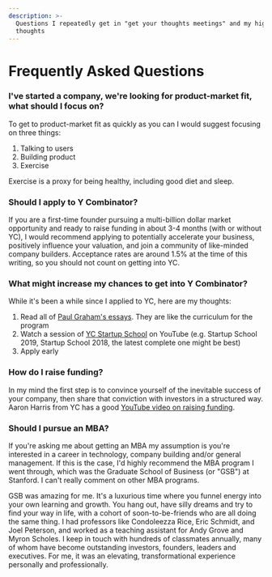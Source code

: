 ```yaml
---
description: >-
  Questions I repeatedly get in "get your thoughts meetings" and my high level
  thoughts
---
```


# Frequently Asked Questions

### I've started a company, we're looking for product-market fit, what should I focus on? 

To get to product-market fit as quickly as you can I would suggest focusing on three things:  

1. Talking to users
2. Building product
3. Exercise

Exercise is a proxy for being healthy, including good diet and sleep. 

### Should I apply to Y Combinator? 

If you are a first-time founder pursuing a multi-billion dollar market opportunity and ready to raise funding in about 3-4 months \(with or without YC\), I would recommend applying to potentially accelerate your business, positively influence your valuation, and join a community of like-minded company builders. Acceptance rates are around 1.5% at the time of this writing, so you should not count on getting into YC. 

### What might increase my chances to get into Y Combinator? 

While it's been a while since I applied to YC, here are my thoughts: 

1. Read all of [Paul Graham's essays](http://www.paulgraham.com/articles.html). They are like the curriculum for the program
2. Watch a session of [YC Startup School](https://www.youtube.com/channel/UCcefcZRL2oaA_uBNeo5UOWg) on YouTube \(e.g. Startup School 2019, Startup School 2018, the latest complete one might be best\) 
3. Apply early

### **How do I raise funding?** 

In my mind the first step is to convince yourself of the inevitable success of your company, then share that conviction with investors in a structured way. Aaron Harris from YC has a good [YouTube video on raising funding](https://www.youtube.com/watch?v=Jzz4AEIddzY). 

### Should I pursue an MBA? 

If you're asking me about getting an MBA my assumption is you're interested in a career in technology, company building and/or general management. If this is the case, I'd highly recommend the MBA program I went through, which was the Graduate School of Business \(or "GSB"\) at Stanford. I can't really comment on other MBA programs. 

GSB was amazing for me. It's a luxurious time where you funnel energy into your own learning and growth. You hang out, have silly dreams and try to find your way in life, with a cohort of soon-to-be-friends who are all doing the same thing. I had professors like Condoleezza Rice, Eric Schmidt, and Joel Peterson, and worked as a teaching assistant for Andy Grove and Myron Scholes. I keep in touch with hundreds of classmates annually, many of whom have become outstanding investors, founders, leaders and executives. For me, it was an elevating, transformational experience personally and professionally.  




